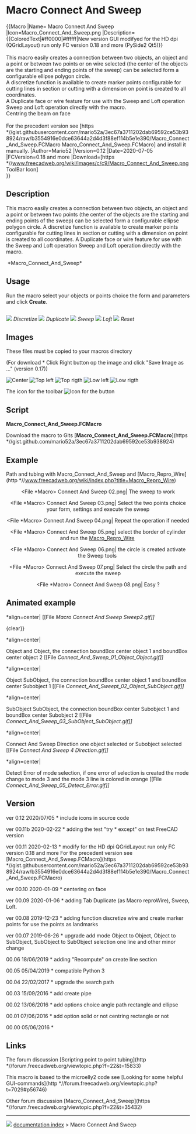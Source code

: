 # Macro Connect And Sweep
{{Macro
|Name= Macro Connect And Sweep
|Icon=Macro_Connect_And_Sweep.png
|Description={{ColoredText|#ff0000|#ffffff|New version GUI modifyed for the HD dpi (QGridLayout) run only FC version 0.18 and more (PySide2 Qt5)}} <br/> <br/> This macro easily creates a connection between two objects, an object and a point or between two points or on wire selected (the center of the objects are the starting and ending points of the sweep) can be selected form a configurable ellipse polygon circle.<br/>A discretize function is available to create marker points configurable for cutting lines in section or cutting with a dimension on point is created to all coordinates.<br/>A Duplicate face or wire feature for use with the Sweep and Loft operation<br/>Sweep and Loft operation directly with the macro.<br/>Centring the beam on face<br/><br/>For the precedent version see [https   *//gist.githubusercontent.com/mario52a/3ec67a3711202dab69592ce53b938924/raw/b3554916e0dce63644a2d4d3f88ef114b5e1e390/Macro_Connect_And_Sweep.FCMacro Macro_Connect_And_Sweep.FCMacro] and install it manually.
|Author=Mario52
|Version=0.12
|Date=2020-07-05
|FCVersion=0.18 and more
|Download=[https   *//www.freecadweb.org/wiki/images/c/c9/Macro_Connect_And_Sweep.png ToolBar Icon]<br/>
}}

## Description

This macro easily creates a connection between two objects, an object and a point or between two points (the center of the objects are the starting and ending points of the sweep) can be selected form a configurable ellipse polygon circle.
A discretize function is available to create marker points configurable for cutting lines in section or cutting with a dimension on point is created to all coordinates.
A Duplicate face or wire feature for use with the Sweep and Loft operation
Sweep and Loft operation directly with the macro.

 

 <img alt="" src=images/Macro_Connect_And_Sweep_00.png  style="width   *640px;">  
*Macro_Connect_And_Sweep*

## Usage

Run the macro select your objects or points choice the form and parameters and click **Create**.

<img alt="" src=images/Macro_Connect_And_Sweep_01.png  style="width   *350px;"> 

![](images/Macro_Connect_And_Sweep_Discretize.png ) 
*Discretize* ![](images/Macro_Connect_And_Sweep_Duplicate.png ) 
*Duplicate* ![](images/Macro_Connect_And_Sweep_Sweep.png ) 
*Sweep* ![](images/Macro_Connect_And_Sweep_Loft.png ) 
*Loft* ![](images/Macro_Connect_And_Sweep_Reset.png ) 
*Reset*



## Images

These files must be copied to your macros directory

(For download    * Click Right button op the image and click \"Save Image as \...\" (version 0.17))

 ![Center](images/Macro_Connect_And_Sweep_CE.png ) ![Top left](images/Macro_Connect_And_Sweep_TL.png ) ![Top rigth](images/Macro_Connect_And_Sweep_TR.png ) ![Low left](images/Macro_Connect_And_Sweep_LL.png ) ![Low rigth](images/Macro_Connect_And_Sweep_LR.png )

 The icon for the toolbar ![Icon for the button](images/Macro_Connect_And_Sweep.png )  

## Script

**Macro_Connect_And_Sweep.FCMacro**

Download the macro to Gits [**Macro_Connect_And_Sweep.FCMacro**](https   *//gist.github.com/mario52a/3ec67a3711202dab69592ce53b938924)

## Example

Path and tubing with Macro_Connect_And_Sweep and [Macro_Repro_Wire](http   *//www.freecadweb.org/wiki/index.php?title=Macro_Repro_Wire) <img alt="" src=images/Macro_ReproWire.png  style="width   *32px;"> 


<center>

<File   *Macro> Connect And Sweep 02.png\| The sweep to work


</center>


<center>

 <File   *Macro> Connect And Sweep 03.png\| Select the two points choice your form, settings and execute the sweep 


</center>


<center>

<File   *Macro> Connect And Sweep 04.png\| Repeat the operation if needed


</center>


<center>

 <File   *Macro> Connect And Sweep 05.png\| select the border of cylinder and run the [Macro_Repro_Wire](Macro_Repro_Wire.md) <img alt="" src=images/Macro_ReproWire.png  style="width   *32px;"> 


</center>


<center>

 <File   *Macro> Connect And Sweep 06.png\| the circle is created activate the Sweep tools <img alt="" src=images/Part_Sweep.png  style="width   *32px;"> 


</center>


<center>

 <File   *Macro> Connect And Sweep 07.png\| Select the circle the path and execute the sweep 


</center>


<center>

<File   *Macro> Connect And Sweep 08.png\| Easy ?


</center>



## Animated example 





*align=center|
[[File   *Macro Connect And Sweep Sweep2.gif]]*

{clear}}



*align=center|
<translate>

Object and Object, the connection boundBox center object 1 and boundBox center object 2
</translate>
[[File   *Connect_And_Sweep_01_Object_Object.gif]]*






*align=center|
<translate>

Object SubObject, the connection boundBox center object 1 and boundBox center Subobject 1
</translate>
[[File   *Connect_And_Sweept_02_Object_SubObject.gif]]*






*align=center|
<translate>

SubObject SubObject, the connection boundBox center Subobject 1 and boundBox center Subobject 2
</translate>
[[File   *Connect_And_Sweep_03_SubObject_SubObject.gif]]*






*align=center|
<translate>

Connect And Sweep Direction one object selected or Subobject selected
</translate>
[[File   *Connect And Sweep 4 Direction.gif]]*






*align=center|
<translate>

Detect Error of mode selection, if one error of selection is created the mode change to mode 3 and the mode 3 line is colored in orange
</translate>
[[File   *Connect_And_Sweep_05_Detect_Error.gif]]*






## Version

ver 0.12 2020/07/05    * include icons in source code

ver 00.11b 2020-02-22    * adding the test \"try   * except\" on test FreeCAD version

ver 00.11 2020-02-13    * modify for the HD dpi QGridLayout run only FC version 0.18 and more
For the precedent version see [Macro_Connect_And_Sweep.FCMacro](https   *//gist.githubusercontent.com/mario52a/3ec67a3711202dab69592ce53b938924/raw/b3554916e0dce63644a2d4d3f88ef114b5e1e390/Macro_Connect_And_Sweep.FCMacro)

ver 00.10 2020-01-09    * centering on face

ver 00.09 2020-01-06    * adding Tab Duplicate (as Macro reproWire), Sweep, Loft.

ver 00.08 2019-12-23    * adding function discretize wire and create marker points for use the points as landmarks

ver 00.07 2019-06-26    * upgrade add mode Object to Object, Object to SubObject, SubObject to SubObject selection one line and other minor change

00.06 18/06/2019    * adding \"Recompute\" on create line section

00.05 05/04/2019    * compatible Python 3

00.04 22/02/2017    * upgrade the search path

00.03 15/09/2016    * add create pipe

00.02 13/06/2016    * add options choice angle path rectangle and ellipse

00.01 07/06/2016    * add option solid or not centring rectangle or not

00.00 05/06/2016    *

 

## Links

The forum discussion [Scripting point to point tubing](http   *//forum.freecadweb.org/viewtopic.php?f=22&t=15833)

This macro is based to the microelly2 code see [Looking for some helpful GUI-commands](http   *//forum.freecadweb.org/viewtopic.php?t=7029#p56746)

Other forum discussion [Macro_Connect_And_Sweep](https   *//forum.freecadweb.org/viewtopic.php?f=22&t=35432)



---
![](images/Right_arrow.png) [documentation index](../README.md) > Macro Connect And Sweep
